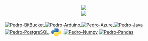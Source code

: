<div align="center">
  <a href="https://github.com/PedroZulim">
    <img height="180em" src="https://github-readme-stats.vercel.app/api?username=PedroZulim&show_icons=true&theme=aura&include_all_commits=true&count_private=true&line_height=20"/>
</div>
  <div align="center">
  <a href="https://github.com/PedroZulim">
    <img height="180em" src="https://github-readme-stats.vercel.app/api/top-langs/?username=PedroZulim&layout=compact&langs_count=5&theme=aura"/>
</div>
  
<div style="display: inline_block"><br>
  <img align="center" alt="Pedro-BitBucket" height="30" width="40" src="https://cdn.jsdelivr.net/gh/devicons/devicon/icons/bitbucket/bitbucket-original.svg">
  <img align="center" alt="Pedro-Arduino" height="30" width="40" src="https://cdn.jsdelivr.net/gh/devicons/devicon/icons/arduino/arduino-original-wordmark.svg">
  <img align="center" alt="Pedro-Azure" height="30" width="40" src="https://cdn.jsdelivr.net/gh/devicons/devicon/icons/azure/azure-original.svg">
  <img align="center" alt="Pedro-Java" height="30" width="40" src="https://cdn.jsdelivr.net/gh/devicons/devicon/icons/java/java-original.svg">
  <img align="center" alt="Pedro-PostgreSQL" height="30" width="40" src="https://cdn.jsdelivr.net/gh/devicons/devicon/icons/postgresql/postgresql-original.svg">
  <img align="center" alt="Pedro-Python" height="30" width="40" src="https://raw.githubusercontent.com/devicons/devicon/master/icons/python/python-original.svg">
  <img align="center" alt="Pedro-Numpy" height="30" width="40" src="https://cdn.jsdelivr.net/gh/devicons/devicon/icons/numpy/numpy-original.svg">
  <img align="center" alt="Pedro-Pandas" height="30" width="40" src="https://cdn.jsdelivr.net/gh/devicons/devicon/icons/pandas/pandas-original-wordmark.svg">
</div>
    
##
